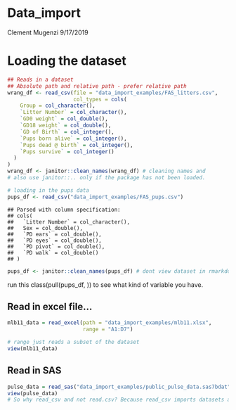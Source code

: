 Data\_import
================
Clement Mugenzi
9/17/2019

# Loading the dataset

``` r
## Reads in a dataset
## Absolute path and relative path - prefer relative path
wrang_df <- read_csv(file = "data_import_examples/FAS_litters.csv",
                     col_types = cols(
    Group = col_character(),
    `Litter Number` = col_character(),
    `GD0 weight` = col_double(),
    `GD18 weight` = col_double(),
    `GD of Birth` = col_integer(),
    `Pups born alive` = col_integer(),
    `Pups dead @ birth` = col_integer(),
    `Pups survive` = col_integer()
  )
)
wrang_df <- janitor::clean_names(wrang_df) # cleaning names and 
# also use janitor::.. only if the package has not been loaded.
```

``` r
# loading in the pups data
pups_df <- read_csv("data_import_examples/FAS_pups.csv")
```

    ## Parsed with column specification:
    ## cols(
    ##   `Litter Number` = col_character(),
    ##   Sex = col_double(),
    ##   `PD ears` = col_double(),
    ##   `PD eyes` = col_double(),
    ##   `PD pivot` = col_double(),
    ##   `PD walk` = col_double()
    ## )

``` r
pups_df <- janitor::clean_names(pups_df) # dont view dataset in rmarkdown
```

run this class(pull(pups\_df, )) to see what kind of variable you have.

## Read in excel file…

``` r
mlb11_data = read_excel(path = "data_import_examples/mlb11.xlsx",
                        range = "A1:D7") 

# range just reads a subset of the dataset
view(mlb11_data)
```

## Read in SAS

``` r
pulse_data = read_sas("data_import_examples/public_pulse_data.sas7bdat")
view(pulse_data)
# So why read_csv and not read.csv? Because read_csv imports datasets as a tibble, not a dataframe whereas read.csv imports data as dataframes.
```
